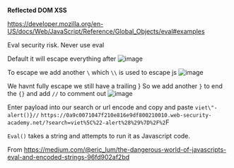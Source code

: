 **Reflected DOM XSS**

https://developer.mozilla.org/en-US/docs/Web/JavaScript/Reference/Global_Objects/eval#examples

Eval security risk. Never use eval

Default it will escape everything after 
![image](https://github.com/VietTheBarbarian/Manual-Application-Testing/assets/56415307/21da98ec-8f27-4907-be87-99ea2cb52775)


To escape we add another `\` which `\\` is used to escape js
![image](https://github.com/VietTheBarbarian/Manual-Application-Testing/assets/56415307/f6a2e9f9-93d4-4f00-9fce-ca2f87a2fe0f)





We havnt fully escape we still have a trailing }
So we add another `}` to end the  `{}` and add `//` to comment out 
![image](https://github.com/VietTheBarbarian/Manual-Application-Testing/assets/56415307/1bd61dcd-6407-4802-9316-1fcc520a3096)


Enter payload into our search or url encode and copy and paste
`viet\"-alert()}//`
`https://0a9c0071047f210e816e9df800210010.web-security-academy.net/?search=viet%5C%22-alert%28%29%7D%2F%2`F

`Eval()` takes a string and attempts to run it as Javascript code.

From <https://medium.com/@eric_lum/the-dangerous-world-of-javascripts-eval-and-encoded-strings-96fd902af2bd> 
